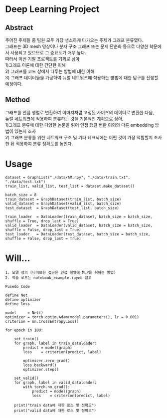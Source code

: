 # Deep Learning Project  
## Abstract  
주어진 주제들 중 팀원 모두 가장 생소하게 다가오는 주제가 그래프 분류였다.  
그래프는 3D mesh 영상이나 분자 구조 그래프 또는 문제 단순화 등으로 다양한 학문에서 사용되고 있으므로 그 중요도가 매우 높다.  
따라서 이번 기말 프로젝트를 기회로 삼아  
1)그래프 이론에 대한 간단한 이해  
2) 그래프를 코드 상에서 다루는 방법에 대한 이해  
3) 그래프 데이터들을 가공하여 뉴럴 네트워크에 적용하는 방법에 대한 탐구를 진행할 예정이다.  
## Method  
그래프를 인접 행렬로 변환하여 이미지처럼 고정된 사이즈의 데이터로 변환한 다음,  
뉴럴 네트워크에 적용하여 분류하는 것을 기본적인 계획으로 삼아,  
1)그래프 분류에 대한 다양한 논문을 읽어 인접 행렬 변환 이외의 다른 embedding 방법이 있는지 조사  
2) 그래프 분류를 위한 네트워크 구조 및 기타 테크닉에는 어떤 것이 가장 적합할지 조사한 뒤 적용하여 
분류 정확도를 높인다.  
# Usage
```
dataset = GraphList("./data/AM.npy", "./data/train.txt", "./data/test.txt")
train_list, valid_list, test_list = dataset.make_dataset()

batch_size = 8
train_dataset = GraphDataset(train_list, batch_size)
valid_dataset = GraphDataset(valid_list, batch_size)
test_dataset  = GraphDataset(test_list, batch_size)

train_loader  = DataLoader(train_dataset, batch_size = batch_size, shuffle = True, drop_last = True)
valid_loader  = DataLoader(valid_dataset, batch_size = batch_size, shuffle = False, drop_last = True)
test_loader   = DataLoader(test_dataset, batch_size = batch_size, shuffle = False, drop_last = True)
```
# Will...  
```
1. 모델 정의 (나이브한 접근은 인접 행렬에 MLP를 취하는 방법)  
2. 학습 루프는 notebook_example.ipynb 참고  

Pusedo Code

define Net
define optimizer
define loss

model     = Net()
optimizer = torch.optim.Adam(model.parameters(), lr = 0.001)
criterion = nn.CrossEntropyLoss()

for epoch in 100:

    set_train()
    for graph, label in train_dataloader:
        predict = model(graph)
        loss    = criterion(predict, label)

        optimizer.zero_grad()
        loss.backward()
        optimizer.step()

    set_valid()
    for graph, label in valid_dataloader:
        with torch.no_grad():
            predict = model(graph)
            loss    = criterion(predict, label)
    
    print("train data에 대한 로스 및 정확도")
    print("valid data에 대한 로스 및 정확도")
```